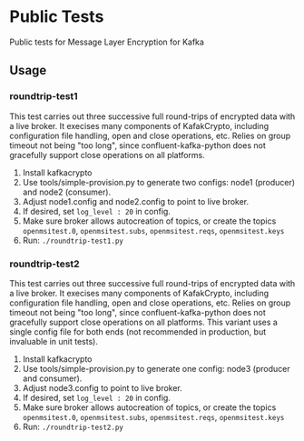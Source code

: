# Public Tests
Public tests for Message Layer Encryption for Kafka

## Usage

### roundtrip-test1
This test carries out three successive full round-trips of encrypted data with a live broker. It execises many
components of KafakCrypto, including configuration file handling, open and close operations, etc. Relies on
group timeout not being "too long", since confluent-kafka-python does not gracefully support close operations
on all platforms.

  1. Install kafkacrypto
  1. Use tools/simple-provision.py to generate two configs: node1 (producer) and node2 (consumer).
  1. Adjust node1.config and node2.config to point to live broker.
  1. If desired, set `log_level : 20` in config.
  1. Make sure broker allows autocreation of topics, or create the topics `openmsitest.0`, `openmsitest.subs`, `openmsitest.reqs`, `openmsitest.keys`
  1. Run: `./roundtrip-test1.py`

### roundtrip-test2
This test carries out three successive full round-trips of encrypted data with a live broker. It execises many
components of KafakCrypto, including configuration file handling, open and close operations, etc. Relies on
group timeout not being "too long", since confluent-kafka-python does not gracefully support close operations
on all platforms. This variant uses a single config file for both ends (not recommended in production, but
invaluable in unit tests).

  1. Install kafkacrypto
  1. Use tools/simple-provision.py to generate one config: node3 (producer and consumer).
  1. Adjust node3.config to point to live broker.
  1. If desired, set `log_level : 20` in config.
  1. Make sure broker allows autocreation of topics, or create the topics `openmsitest.0`, `openmsitest.subs`, `openmsitest.reqs`, `openmsitest.keys`
  1. Run: `./roundtrip-test2.py`

